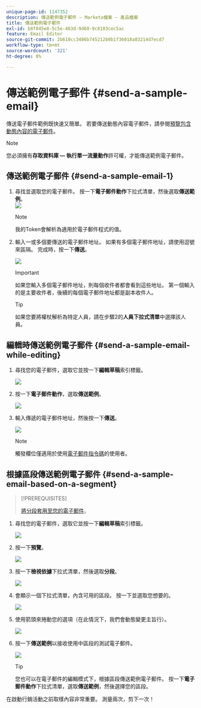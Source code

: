 ```yaml
---
unique-page-id: 1147352
description: 傳送範例電子郵件 — Marketo檔案 — 產品檔案
title: 傳送範例電子郵件
exl-id: b8f845e8-5c5e-463d-9d60-9c8103cec5ac
feature: Email Editor
source-git-commit: 2b610cc3486b745212b0b1f36018a83214d7ecd7
workflow-type: tm+mt
source-wordcount: '321'
ht-degree: 0%

---
```


# 傳送範例電子郵件 {#send-a-sample-email}

傳送電子郵件範例既快速又簡單。 若要傳送動態內容電子郵件，請參閱[預覽包含動態內容的電子郵件](/help/marketo/product-docs/email-marketing/general/functions-in-the-editor/preview-an-email-with-dynamic-content.md)。

>[!NOTE]
>
>您必須擁有&#x200B;**存取資料庫 — 執行單一流量動作**&#x200B;許可權，才能傳送範例電子郵件。

## 傳送範例電子郵件 {#send-a-sample-email-1}

1. 尋找並選取您的電子郵件。 按一下&#x200B;**電子郵件動作**&#x200B;下拉式清單，然後選取&#x200B;**傳送範例**。\
   ![](assets/one-281-29.jpg)

   >[!NOTE]
   >
   >我的Token會解析為適用於電子郵件程式的值。

1. 輸入一或多個要傳送的電子郵件地址。 如果有多個電子郵件地址，請使用逗號來區隔。 完成時，按一下&#x200B;**傳送**。

   ![](assets/two.png)

   >[!IMPORTANT]
   >
   >如果您輸入多個電子郵件地址，則每個收件者都會看到這些地址。 第一個輸入的是主要收件者，後續的每個電子郵件地址都是副本收件人。

   >[!TIP]
   >
   >如果您要將權杖解析為特定人員，請在步驟2的&#x200B;**人員下拉式清單**&#x200B;中選擇該人員。

## 編輯時傳送範例電子郵件 {#send-a-sample-email-while-editing}

1. 尋找您的電子郵件，選取它並按一下&#x200B;**編輯草稿**&#x200B;索引標籤。

   ![](assets/three-281-29.jpg)

1. 按一下&#x200B;**電子郵件動作**，選取&#x200B;**傳送範例**。

   ![](assets/four.png)

1. 輸入傳遞的電子郵件地址，然後按一下&#x200B;**傳送**。

   ![](assets/two.png)

   >[!NOTE]
   >
   >觸發欄位僅適用於使用[電子郵件指令碼](https://experienceleague.adobe.com/en/docs/marketo-developer/marketo/email-scripting)的使用者。

## 根據區段傳送範例電子郵件 {#send-a-sample-email-based-on-a-segment}

>[!PREREQUISITES]
>
>[將分段套用至您的電子郵件](/help/marketo/product-docs/email-marketing/general/functions-in-the-editor/using-dynamic-content-in-an-email.md)。

1. 尋找您的電子郵件，選取它並按一下&#x200B;**編輯草稿**&#x200B;索引標籤。

   ![](assets/three-281-29.jpg)

1. 按一下&#x200B;**預覽**。

   ![](assets/1.png)

1. 按一下&#x200B;**檢視依據**&#x200B;下拉式清單，然後選取&#x200B;**分段**。

   ![](assets/2.png)

1. 會顯示一個下拉式清單，內含可用的區段。 按一下並選取您想要的。

   ![](assets/3.png)

1. 使用箭頭來捲動您的選項（在此情況下，我們會動態變更主旨行）。

   ![](assets/4.png)

1. 按一下&#x200B;**傳送範例**&#x200B;以接收使用中區段的測試電子郵件。

   ![](assets/5.png)

   >[!TIP]
   >
   >您也可以在電子郵件的編輯模式下，根據區段傳送範例電子郵件。 按一下&#x200B;**電子郵件動作**&#x200B;下拉式清單，選取&#x200B;**傳送範例**，然後選擇您的區段。

在啟動行銷活動之前取樣內容非常重要。 測量兩次，剪下一次！
